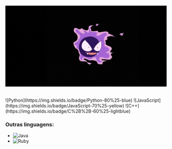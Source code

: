 ![Banner](https://github.com/phfuark/phfuark/blob/main/Banner.gif)

<br>
![Python](https://img.shields.io/badge/Python-80%25-blue) ![JavaScript](https://img.shields.io/badge/JavaScript-70%25-yellow) ![C++](https://img.shields.io/badge/C%2B%2B-60%25-lightblue)

### Outras linguagens:
- ![Java](https://img.shields.io/badge/Java-50%25-orange)
- ![Ruby](https://img.shields.io/badge/Ruby-30%25-red)
